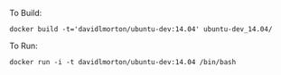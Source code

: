 To Build:

    docker build -t='davidlmorton/ubuntu-dev:14.04' ubuntu-dev_14.04/

To Run:

    docker run -i -t davidlmorton/ubuntu-dev:14.04 /bin/bash
